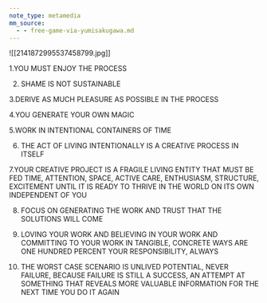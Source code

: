 ```yaml
---
note_type: metamedia
mm_source:
  - - free-game-via-yumisakugawa.md
---
```


![[2141872995537458799.jpg]]

1.YOU MUST ENJOY THE PROCESS

2. SHAME IS NOT SUSTAINABLE

3.DERIVE AS MUCH PLEASURE AS POSSIBLE IN THE
PROCESS

4.YOU GENERATE YOUR OWN MAGIC

5.WORK IN INTENTIONAL CONTAINERS OF TIME

6. THE ACT OF LIVING INTENTIONALLY IS A CREATIVE
PROCESS IN ITSELF

7.YOUR CREATIVE PROJECT IS A FRAGILE LIVING ENTITY
THAT MUST BE FED TIME, ATTENTION, SPACE, ACTIVE CARE,
ENTHUSIASM, STRUCTURE, EXCITEMENT UNTIL IT IS READY
TO THRIVE IN THE WORLD ON ITS OWN INDEPENDENT OF
YOU

8. FOCUS ON GENERATING THE WORK AND TRUST THAT THE
SOLUTIONS WILL COME

9. LOVING YOUR WORK AND BELIEVING IN YOUR WORK AND
COMMITTING TO YOUR WORK IN TANGIBLE, CONCRETE
WAYS ARE ONE HUNDRED PERCENT YOUR RESPONSIBILITY,
ALWAYS

10. THE WORST CASE SCENARIO IS UNLIVED POTENTIAL,
NEVER FAILURE, BECAUSE FAILURE IS STILL A SUCCESS, AN
ATTEMPT AT SOMETHING THAT REVEALS MORE VALUABLE
INFORMATION FOR THE NEXT TIME YOU DO IT AGAIN

